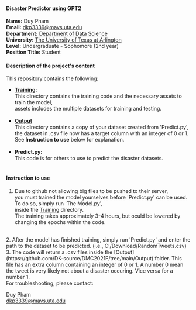 #### Disaster Predictor using GPT2

**Name:** Duy Pham  
**Email:** dkp3339@mavs.uta.edu  
**Department:** [Department of Data Science](https://www.uta.edu/academics/schools-colleges/science/departments/data-science)  
**University:** [The University of Texas at Arlington](https://www.uta.edu/)  
**Level:** Undergraduate - Sophomore (2nd year)  
**Position Title:** Student  

#### Description of the project's content  

This repository contains the following:

* **[Training](https://github.com/DK-source/DMC2021F/tree/main/Training):**  
    This directory contains the training code and the necessary assets to train the model,  
	assets includes the multiple datasets for training and testing.  
    <br>
* **[Output](https://github.com/DK-source/DMC2021F/tree/main/Output)**  
    This directory contains a copy of your dataset created from 'Predict.py',  
    	the dataset in .csv file now has a target column with an integer of 0 or 1.  
	See **Instruction to use** below for explanation.  
    <br>
* **Predict.py:**  
    This code is for others to use to predict the disaster datasets.  
    <br>

#### Instruction to use  
 
1. Due to github not allowing big files to be pushed to their server,  
you must trained the model yourselves before 'Predict.py' can be used.  
To do so, simply run 'The Model.py',  
inside the [Training](https://github.com/DK-source/DMC2021F/tree/main/Training) directory.  
The training takes approximately 3-4 hours, but oculd be lowered by changing the epochs within the code.  
<br>
2. After the model has finished training, simply run 'Predict.py'  
and enter the path to the dataset to be predicted.  
(i.e., C:/Download/RandomTweets.csv)
<br>
3. The code will return a .csv files inside the [Output](https://github.com/DK-source/DMC2021F/tree/main/Output) folder.  
This file has an extra column containing an integer of 0 or 1.  
A number 0 mean the tweet is very likely not about a disaster occuring.  
Vice versa for a number 1.  
<br>
For troubleshooting, please contact:  

Duy Pham  
dkp3339@mavs.uta.edu  
